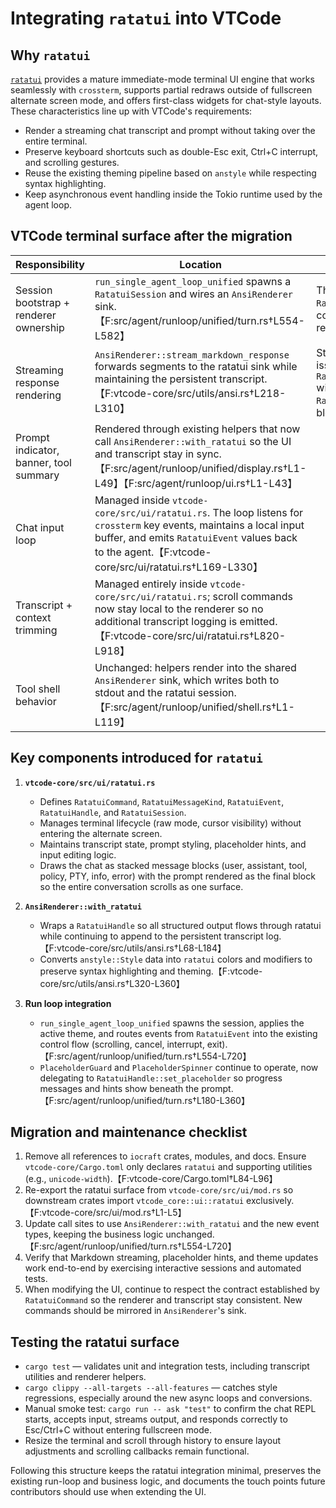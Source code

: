 # Integrating `ratatui` into VTCode

## Why `ratatui`

[`ratatui`](https://ratatui.rs) provides a mature immediate-mode terminal UI engine that works
seamlessly with `crossterm`, supports partial redraws outside of fullscreen alternate screen mode,
and offers first-class widgets for chat-style layouts. These characteristics line up with VTCode's
requirements:

- Render a streaming chat transcript and prompt without taking over the entire terminal.
- Preserve keyboard shortcuts such as double-Esc exit, Ctrl+C interrupt, and scrolling gestures.
- Reuse the existing theming pipeline based on `anstyle` while respecting syntax highlighting.
- Keep asynchronous event handling inside the Tokio runtime used by the agent loop.

## VTCode terminal surface after the migration

| Responsibility | Location | Notes |
| --- | --- | --- |
| Session bootstrap + renderer ownership | `run_single_agent_loop_unified` spawns a `RatatuiSession` and wires an `AnsiRenderer` sink.【F:src/agent/runloop/unified/turn.rs†L554-L582】 | The session exposes a `RatatuiHandle` for output commands and an event receiver for user input. |
| Streaming response rendering | `AnsiRenderer::stream_markdown_response` forwards segments to the ratatui sink while maintaining the persistent transcript.【F:vtcode-core/src/utils/ansi.rs†L218-L310】 | Streaming replacements are issued through `RatatuiCommand::ReplaceLast` with an explicit `RatatuiMessageKind` so each block retains its styling. |
| Prompt indicator, banner, tool summary | Rendered through existing helpers that now call `AnsiRenderer::with_ratatui` so the UI and transcript stay in sync.【F:src/agent/runloop/unified/display.rs†L1-L49】【F:src/agent/runloop/ui.rs†L1-L43】 |
| Chat input loop | Managed inside `vtcode-core/src/ui/ratatui.rs`. The loop listens for `crossterm` key events, maintains a local input buffer, and emits `RatatuiEvent` values back to the agent.【F:vtcode-core/src/ui/ratatui.rs†L169-L330】 |
| Transcript + context trimming | Managed entirely inside `vtcode-core/src/ui/ratatui.rs`; scroll commands now stay local to the renderer so no additional transcript logging is emitted.【F:vtcode-core/src/ui/ratatui.rs†L820-L918】 |
| Tool shell behavior | Unchanged: helpers render into the shared `AnsiRenderer` sink, which writes both to stdout and the ratatui session.【F:src/agent/runloop/unified/shell.rs†L1-L119】 |

## Key components introduced for `ratatui`

1. **`vtcode-core/src/ui/ratatui.rs`**
   - Defines `RatatuiCommand`, `RatatuiMessageKind`, `RatatuiEvent`, `RatatuiHandle`, and `RatatuiSession`.
   - Manages terminal lifecycle (raw mode, cursor visibility) without entering the alternate screen.
   - Maintains transcript state, prompt styling, placeholder hints, and input editing logic.
   - Draws the chat as stacked message blocks (user, assistant, tool, policy, PTY, info, error) with the
     prompt rendered as the final block so the entire conversation scrolls as one surface.

2. **`AnsiRenderer::with_ratatui`**
   - Wraps a `RatatuiHandle` so all structured output flows through ratatui while continuing to append
     to the persistent transcript log.【F:vtcode-core/src/utils/ansi.rs†L68-L184】
   - Converts `anstyle::Style` data into `ratatui` colors and modifiers to preserve syntax
     highlighting and theming.【F:vtcode-core/src/utils/ansi.rs†L320-L360】

3. **Run loop integration**
   - `run_single_agent_loop_unified` spawns the session, applies the active theme, and routes events
     from `RatatuiEvent` into the existing control flow (scrolling, cancel, interrupt, exit).【F:src/agent/runloop/unified/turn.rs†L554-L720】
   - `PlaceholderGuard` and `PlaceholderSpinner` continue to operate, now delegating to
     `RatatuiHandle::set_placeholder` so progress messages and hints show beneath the prompt.【F:src/agent/runloop/unified/turn.rs†L180-L360】

## Migration and maintenance checklist

1. Remove all references to `iocraft` crates, modules, and docs. Ensure `vtcode-core/Cargo.toml`
   only declares `ratatui` and supporting utilities (e.g., `unicode-width`).【F:vtcode-core/Cargo.toml†L84-L96】
2. Re-export the ratatui surface from `vtcode-core/src/ui/mod.rs` so downstream crates import
   `vtcode_core::ui::ratatui` exclusively.【F:vtcode-core/src/ui/mod.rs†L1-L5】
3. Update call sites to use `AnsiRenderer::with_ratatui` and the new event types, keeping the business
   logic unchanged.【F:src/agent/runloop/unified/turn.rs†L554-L720】
4. Verify that Markdown streaming, placeholder hints, and theme updates work end-to-end by exercising
   interactive sessions and automated tests.
5. When modifying the UI, continue to respect the contract established by `RatatuiCommand` so the
   renderer and transcript stay consistent. New commands should be mirrored in `AnsiRenderer`'s sink.

## Testing the ratatui surface

- `cargo test` — validates unit and integration tests, including transcript utilities and renderer
  helpers.
- `cargo clippy --all-targets --all-features` — catches style regressions, especially around the new
  async loops and conversions.
- Manual smoke test: `cargo run -- ask "test"` to confirm the chat REPL starts, accepts input, streams
  output, and responds correctly to Esc/Ctrl+C without entering fullscreen mode.
- Resize the terminal and scroll through history to ensure layout adjustments and scrolling callbacks
  remain functional.

Following this structure keeps the ratatui integration minimal, preserves the existing run-loop and
business logic, and documents the touch points future contributors should use when extending the UI.
